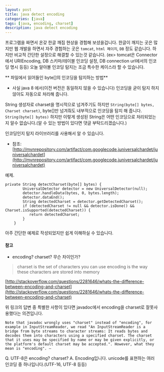 ```yaml
---
layout: post
title: java detect encoding
categories: [java]
tags: [java, encoding, charset]
description: java detect encoding
---
```


프로그램을 짜면서 온갖 한글 깨짐 현상을 경험해 보셨을겁니다. 
한글이 깨지는 곳은 많지만 웹 개발을 하면서 자주 경험하는 곳은 `tomcat`, `html 페이지`, `DB` 정도 같습니다. 하지만 비교적 간단한 설정으로 해결할 수 있는것 같습니다.
(ex> tomcat은 Connector에서 URIEncoding, DB 스키마/테이블 인코딩 설정, DB connection url에서의 인코딩 명시 등등)
오늘 알아볼 인코딩 탐지는 조금 특수한 케이스라 할 수 있습니다.

** 파일에서 읽어들인 byte[]의 인코딩을 탐지하는 방법**

* 사실 java 8 에서(이전 버전은 동일하지 않을 수 있습니다) 인코딩을 굳이 탐지 하지 않아도 자동으로 처리해 줍니다.

String 생성자로 charset을 명시적으로 넘겨주기도 하지만 `String(byte[] bytes, Charset charset)`, byte[]만 넘겨줘도 내부적으로 인코딩을 탐지 해 줍니다. `String(byte[] bytes)`
하지만 이렇게 생성된 String은 어떤 인코딩으로 처리되었는지 알수 없습니다.(알 수 있는 방법이 있다면 댓글 부탁드리겠습니다.) 

인코딩인지 탐지 라이브러리를 사용해서 알 수 있습니다.

* 참조: [http://mvnrepository.com/artifact/com.googlecode.juniversalchardet/juniversalchardet](http://mvnrepository.com/artifact/com.googlecode.juniversalchardet/juniversalchardet)

예제.

```
private String detectCharset(byte[] bytes) {
		UniversalDetector detector = new UniversalDetector(null);
		detector.handleData(bytes, 0, bytes.length);
		detector.dataEnd();
		String detectedCharset = detector.getDetectedCharset();
		if (detectedCharset != null && detector.isDone() && Charset.isSupported(detectedCharset)) {
           return detectedCharset;
		}
	}
```

아주 간단한 예제로 작성되었지만 쉽게 이해하실 수 있습니다. 


#### 참고

* encoding? charset? 무슨 차이인가?

> charset is the set of characters you can use
> encoding is the way these characters are stored into memory

[http://stackoverflow.com/questions/2281646/whats-the-difference-between-encoding-and-charset](http://stackoverflow.com/questions/2281646/whats-the-difference-between-encoding-and-charset)

위 링크의 답변 중 특별한 사항이 있다면 javadoc에서 encoding을 charset로 잘못사용했다는 의견입니다.

```
Note that javadoc wrongly uses "charset" instead of "encoding", for example in InputStreamReader, we read "An InputStreamReader is a bridge from byte streams to character streams: It reads bytes and decodes them into characters using a specified charset. The charset that it uses may be specified by name or may be given explicitly, or the platform's default charset may be accepted.". However, what they mean is "encoding". –
```

Q. UTF-8은 encoding? charset?
A. Encoding입니다. unicode를 표현하는 여러 인코딩 중 하나입니다.(UTF-16, UTF-8 등등)

